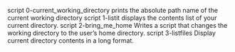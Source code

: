 script 0-current_working_directory prints the absolute path name of the current working directory
script 1-listit displays the contents list of your current directory.
script 2-bring_me_home Writes a script that changes the working directory to the user’s home directory.
script 3-listfiles Display current directory contents in a long format.
